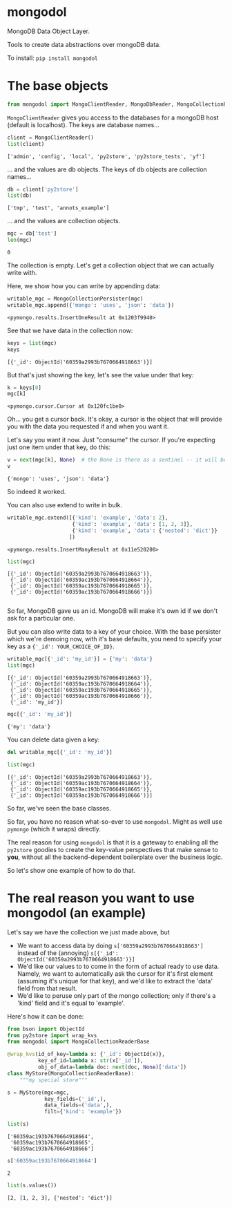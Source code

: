 
# mongodol
MongoDB Data Object Layer.

Tools to create data abstractions over mongoDB data.

To install:	```pip install mongodol```


# The base objects


```python
from mongodol import MongoClientReader, MongoDbReader, MongoCollectionReaderBase, MongoCollectionReader, MongoCollectionPersister
```

`MongoClientReader` gives you access to the databases for a mongoDB host (default is localhost). 
The keys are database names...


```python
client = MongoClientReader()
list(client)
```




    ['admin', 'config', 'local', 'py2store', 'py2store_tests', 'yf']



... and the values are db objects. 
The keys of db objects are collection names...


```python
db = client['py2store']
list(db)
```




    ['tmp', 'test', 'annots_example']



... and the values are collection objects. 


```python
mgc = db['test']
len(mgc)
```




    0



The collection is empty. Let's get a collection object that we can actually write with.

Here, we show how you can write by appending data:


```python
writable_mgc = MongoCollectionPersister(mgc)
writable_mgc.append({'mongo': 'uses', 'json': 'data'})
```




    <pymongo.results.InsertOneResult at 0x1203f9940>



See that we have data in the collection now:


```python
keys = list(mgc)
keys
```




    [{'_id': ObjectId('60359a2993b7670664918663')}]



But that's just showing the key, let's see the value under that key:


```python
k = keys[0]
mgc[k]
```




    <pymongo.cursor.Cursor at 0x120fc1be0>



Oh... you get a cursor back. It's okay, a cursor is the object that will provide you with the data you requested if and when you want it. 

Let's say you want it now. Just "consume" the cursor. If you're expecting just one item under that key, do this:


```python
v = next(mgc[k], None)  # the None is there as a sentinel -- it will be used to indicate if mgc[k] has no data for you.
v
```




    {'mongo': 'uses', 'json': 'data'}



So indeed it worked. 

You can also use extend to write in bulk.


```python
writable_mgc.extend([{'kind': 'example', 'data': 2}, 
                     {'kind': 'example', 'data': [1, 2, 3]},
                     {'kind': 'example', 'data': {'nested': 'dict'}}
                    ])
```




    <pymongo.results.InsertManyResult at 0x11e520200>




```python
list(mgc)
```




    [{'_id': ObjectId('60359a2993b7670664918663')},
     {'_id': ObjectId('60359ac193b7670664918664')},
     {'_id': ObjectId('60359ac193b7670664918665')},
     {'_id': ObjectId('60359ac193b7670664918666')}]




```python

```

So far, MongoDB gave us an id. MongoDB will make it's own id if we don't ask for a particular one.

But you can also write data to a key of your choice. With the base persister which we're demoing now, with it's base defaults, you need to specify your key as a `{'_id': YOUR_CHOICE_OF_ID}`.


```python
writable_mgc[{'_id': 'my_id'}] = {'my': 'data'}
list(mgc)
```




    [{'_id': ObjectId('60359a2993b7670664918663')},
     {'_id': ObjectId('60359ac193b7670664918664')},
     {'_id': ObjectId('60359ac193b7670664918665')},
     {'_id': ObjectId('60359ac193b7670664918666')},
     {'_id': 'my_id'}]




```python
mgc[{'_id': 'my_id'}]
```




    {'my': 'data'}



You can delete data given a key:


```python
del writable_mgc[{'_id': 'my_id'}]
```


```python
list(mgc)
```




    [{'_id': ObjectId('60359a2993b7670664918663')},
     {'_id': ObjectId('60359ac193b7670664918664')},
     {'_id': ObjectId('60359ac193b7670664918665')},
     {'_id': ObjectId('60359ac193b7670664918666')}]



So far, we've seen the base classes. 

So far, you have no reason what-so-ever to use `mongodol`. Might as well use `pymongo` (which it wraps) directly. 

The real reason for using `mongodol` is that it is a gateway to enabling all the `py2store` goodies to create the key-value perspectives that make sense to **you**, without all the backend-dependent boilerplate over the business logic. 

So let's show one example of how to do that.


# The real reason you want to use mongodol (an example)

Let's say we have the collection we just made above, but
- We want to access data by doing `s['60359a2993b7670664918663']` instead of the (annoying) `s[{'_id': ObjectId('60359a2993b7670664918663')}]`
- We'd like our values to to come in the form of actual ready to use data. Namely, we want to automatically ask the cursor for it's first element (assuming it's unique for that key), and we'd like to extract the 'data' field from that result. 
- We'd like to peruse only part of the mongo collection; only if there's a 'kind' field and it's equal to 'example'.

Here's how it can be done:


```python
from bson import ObjectId
from py2store import wrap_kvs
from mongodol import MongoCollectionReaderBase

@wrap_kvs(id_of_key=lambda x: {'_id': ObjectId(x)}, 
          key_of_id=lambda x: str(x['_id']), 
          obj_of_data=lambda doc: next(doc, None)['data'])
class MyStore(MongoCollectionReaderBase):
    """my special store"""
```


```python
s = MyStore(mgc=mgc, 
            key_fields=('_id',), 
            data_fields=('data',), 
            filt={'kind': 'example'})
```


```python
list(s)
```




    ['60359ac193b7670664918664',
     '60359ac193b7670664918665',
     '60359ac193b7670664918666']




```python
s['60359ac193b7670664918664']
```




    2




```python
list(s.values())
```




    [2, [1, 2, 3], {'nested': 'dict'}]

